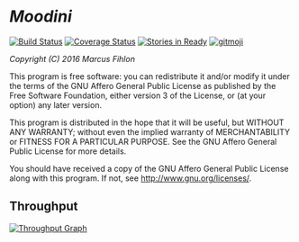 *Moodini*
=========

[![Build Status](https://travis-ci.org/McPringle/moodini.svg?branch=master)](https://travis-ci.org/McPringle/moodini) [![Coverage Status](https://coveralls.io/repos/github/McPringle/moodini/badge.svg?branch=master)](https://coveralls.io/github/McPringle/moodini?branch=master) [![Stories in Ready](https://badge.waffle.io/McPringle/moodini.png?label=ready&title=ready)](http://waffle.io/McPringle/moodini) [![gitmoji](https://img.shields.io/badge/gitmoji-%20😜%20😍-FFDD67.svg)](https://gitmoji.carloscuesta.me)

*Copyright (C) 2016 Marcus Fihlon*

This program is free software: you can redistribute it and/or modify it under the terms of the GNU Affero General Public License as published by the Free Software Foundation, either version 3 of the License, or (at your option) any later version.

This program is distributed in the hope that it will be useful, but WITHOUT ANY WARRANTY; without even the implied warranty of MERCHANTABILITY or FITNESS FOR A PARTICULAR PURPOSE. See the GNU Affero General Public License for more details.

You should have received a copy of the GNU Affero General Public License along with this program.  If not, see <http://www.gnu.org/licenses/>.

## Throughput

[![Throughput Graph](https://graphs.waffle.io/mcpringle/moodini/throughput.svg)](https://waffle.io/mcpringle/moodini/metrics/throughput)
